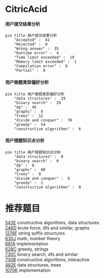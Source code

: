 # CitricAcid

<!-- tabs:start -->



#### **用户提交结果分析**

```mermaid
pie title 用户提交结果分析
    "Accepted" :  41
    "Rejected" :  0
    "Wrong answer" :  35
    "Runtime error" :  4
    "Time limit exceeded" :  19
    "Memory limit exceeded" :  1
    "Compilation error" :  0
    "Partial" :  0
```

#### **用户做题类型偏好分析**

```mermaid
pie title 用户做题类型偏好分析
    "data structures" :  19
    "binary search" :  29
    "dp" :  45
    "graphs" :  8
    "trees" :  12
    "divide and conquer" :  70
    "greedy" :  54
    "constructive algorithms" :  6
```
#### **用户错题知识点分析**

```mermaid
pie title 用户错题知识点分析
    "data structures" :  0
    "binary search" :  0
    "dp" :  0
    "graphs" :  00
    "trees" :  0
    "divide and conquer" :  0
    "greedy" :  2
    "constructive algorithms" :  0
```



<!-- tabs:end -->
# 推荐题目
[543E](https://codeforces.com/contest/543/problem/E)		constructive algorithms,
                        data structures		  
[246D](https://codeforces.com/contest/246/problem/D)		brute force,
                        dfs and similar,
                        graphs		  
[1276F](https://codeforces.com/contest/1276/problem/F)		string suffix structures		  
[630J](https://codeforces.com/contest/630/problem/J)		math,
                        number theory		  
[681A](https://codeforces.com/contest/681/problem/A)		implementation		  
[628C](https://codeforces.com/contest/628/problem/C)		greedy,
                        strings		  
[730C](https://codeforces.com/contest/730/problem/C)		binary search,
                        dfs and similar		  
[730B](https://codeforces.com/contest/730/problem/B)		constructive algorithms,
                        interactive		  
[482E](https://codeforces.com/contest/482/problem/E)		data structures,
                        trees		  
[1070K](https://codeforces.com/contest/1070/problem/K)		implementation		  
